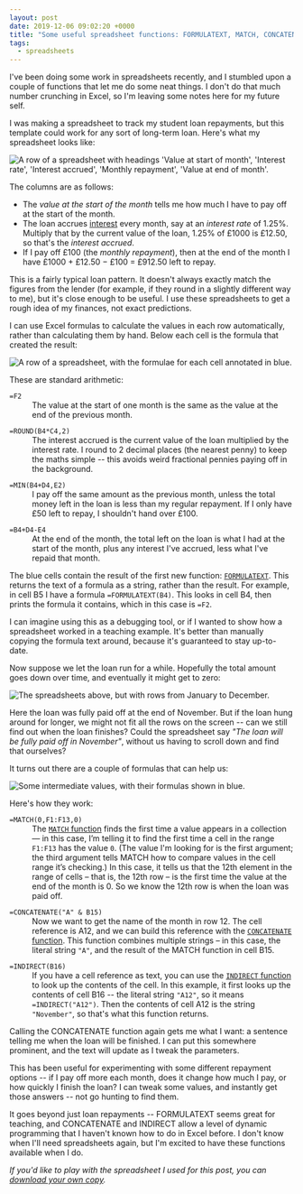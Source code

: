 ```yaml
---
layout: post
date: 2019-12-06 09:02:20 +0000
title: "Some useful spreadsheet functions: FORMULATEXT, MATCH, CONCATENATE and INDIRECT"
tags:
  - spreadsheets
---
```


I've been doing some work in spreadsheets recently, and I stumbled upon a couple of functions that let me do some neat things.
I don't do that much number crunching in Excel, so I'm leaving some notes here for my future self.

I was making a spreadsheet to track my student loan repayments, but this template could work for any sort of long-term loan.
Here's what my spreadsheet looks like:

<img src="/images/2019/spreadsheet_headings.png" alt="A row of a spreadsheet with headings 'Value at start of month', 'Interest rate', 'Interest accrued', 'Monthly repayment', 'Value at end of month'.">

The columns are as follows:

-   The *value at the start of the month* tells me how much I have to pay off at the start of the month.
-   The loan accrues [interest] every month, say at an *interest rate* of 1.25%.
    Multiply that by the current value of the loan, 1.25% of £1000 is £12.50, so that's the *interest accrued*.
-   If I pay off £100 (the *monthly repayment*), then at the end of the month I have £1000 + £12.50 &minus; £100 = £912.50 left to repay.

[interest]: https://en.wikipedia.org/wiki/Interest

This is a fairly typical loan pattern.
It doesn't always exactly match the figures from the lender (for example, if they round in a slightly different way to me), but it's close enough to be useful.
I use these spreadsheets to get a rough idea of my finances, not exact predictions.

I can use Excel formulas to calculate the values in each row automatically, rather than calculating them by hand.
Below each cell is the formula that created the result:

<img src="/images/2019/spreadsheet_onerow.png" alt="A row of a spreadsheet, with the formulae for each cell annotated in blue.">

These are standard arithmetic:

<style>
  dd:not(:last-child) {
    margin-bottom: 1em;
  }
</style>

<dl>
  <dt><code>=F2</code></dt>
  <dd>
    The value at the start of one month is the same as the value at the end of the previous month.
  </dd>

  <dt><code>=ROUND(B4*C4,2)</code></dt>
  <dd>
    The interest accrued is the current value of the loan multiplied by the interest rate.
    I round to 2 decimal places (the nearest penny) to keep the maths simple -- this avoids weird fractional pennies paying off in the background.
  </dd>

  <dt><code>=MIN(B4+D4,E2)</code></dt>
  <dd>
    I pay off the same amount as the previous month, unless the total money left in the loan is less than my regular repayment.
    If I only have £50 left to repay, I shouldn't hand over £100.
  </dd>

  <dt><code>=B4+D4-E4</code></dt>
  <dd>
    At the end of the month, the total left on the loan is what I had at the start of the month, plus any interest I've accrued, less what I've repaid that month.
  </dd>
</dl>

The blue cells contain the result of the first new function: [`FORMULATEXT`][FORMULATEXT].
This returns the text of a formula as a string, rather than the result.
For example, in cell B5 I have a formula `=FORMULATEXT(B4)`.
This looks in cell B4, then prints the formula it contains, which in this case is `=F2`.

I can imagine using this as a debugging tool, or if I wanted to show how a spreadsheet worked in a teaching example.
It's better than manually copying the formula text around, because it's guaranteed to stay up-to-date.

[FORMULATEXT]: https://support.office.com/en-us/article/FORMULATEXT-function-0A786771-54FD-4AE2-96EE-09CDA35439C8

Now suppose we let the loan run for a while.
Hopefully the total amount goes down over time, and eventually it might get to zero:

<img src="/images/2019/spreadsheet_manyrows.png" alt="The spreadsheets above, but with rows from January to December.">

Here the loan was fully paid off at the end of November.
But if the loan hung around for longer, we might not fit all the rows on the screen -- can we still find out when the loan finishes?
Could the spreadsheet say *"The loan will be fully paid off in November"*, without us having to scroll down and find that ourselves?

It turns out there are a couple of formulas that can help us:

<img src="/images/2019/spreadsheet_summary.png" alt="Some intermediate values, with their formulas shown in blue.">

Here's how they work:

<dl>
  <dt><code>=MATCH(0,F1:F13,0)</code></dt>
  <dd>
    The <a href="https://support.office.com/en-us/article/MATCH-function-E8DFFD45-C762-47D6-BF89-533F4A37673A"><code>MATCH</code> function</a> finds the first time a value appears in a collection &mdash; in this case, I&rsquo;m telling it to find the first time a cell in the range <code>F1:F13</code> has the value <code>0</code>.
    (The value I'm looking for is the first argument; the third argument tells MATCH how to compare values in the cell range it&rsquo;s checking.)
    In this case, it tells us that the 12th element in the range of cells &ndash; that is, the 12th row &ndash; is the first time the value at the end of the month is 0.
    So we know the 12th row is when the loan was paid off.
  </dd>

  <dt><code>=CONCATENATE("A" & B15)</code></dt>
  <dd>
    Now we want to get the name of the month in row 12.
    The cell reference is A12, and we can build this reference with the <a href="https://support.office.com/en-us/article/CONCATENATE-function-8F8AE884-2CA8-4F7A-B093-75D702BEA31D"><code>CONCATENATE</code> function</a>.
    This function combines multiple strings &ndash; in this case, the literal string <code>"A"</code>, and the result of the MATCH function in cell B15.
  </dd>

  <dt><code>=INDIRECT(B16)</code></dt>
  <dd>
    If you have a cell reference as text, you can use the <a href="https://support.office.com/en-us/article/INDIRECT-function-474B3A3A-8A26-4F44-B491-92B6306FA261"><code>INDIRECT</code> function</a> to look up the contents of the cell.
    In this example, it first looks up the contents of cell B16 -- the literal string <code>"A12"</code>, so it means <code>=INDIRECT("A12")</code>.
    Then the contents of cell A12 is the string <code>"November"</code>, so that's what this function returns.
  </dd>
</dl>

Calling the CONCATENATE function again gets me what I want: a sentence telling me when the loan will be finished.
I can put this somewhere prominent, and the text will update as I tweak the parameters.

This has been useful for experimenting with some different repayment options -- if I pay off more each month, does it change how much I pay, or how quickly I finish the loan?
I can tweak some values, and instantly get those answers -- not go hunting to find them.

It goes beyond just loan repayments -- FORMULATEXT seems great for teaching, and CONCATENATE and INDIRECT allow a level of dynamic programming that I haven't known how to do in Excel before.
I don't know when I'll need spreadsheets again, but I'm excited to have these functions available when I do.

*If you'd like to play with the spreadsheet I used for this post, you can [download your own copy](/files/2019/example_loan.xlsx).*
